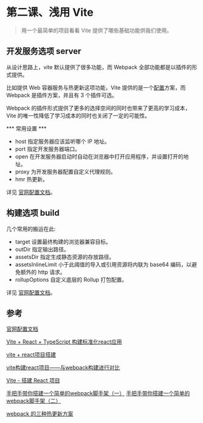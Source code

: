 # 第二课、浅用 Vite

> 用一个最简单的项目看看 Vite 提供了哪些基础功能供我们使用。

## 开发服务选项 server

从设计思路上，vite 默认提供了很多功能，而 Webpack 全部功能都是以插件的形式提供。

比如提供 Web 容器服务与热更新这项功能，Vite 提供的是一个[配置](https://cn.vitejs.dev/config/#server-host)方案，而 Webpack 是插件方案，并且有 3 个插件可选。

Webpack 的插件形式提供了更多的选择空间的同时也带来了更高的学习成本，Vite 的唯一性降低了学习成本的同时也关闭了一定的可能性。

*** 常用设置 ***

- host 指定服务器应该监听哪个 IP 地址。 
- port 指定开发服务器端口。
- open 在开发服务器启动时自动在浏览器中打开应用程序，并设置打开的地址。
- proxy 为开发服务器配置自定义代理规则。
- hmr 热更新。

详见 [官网配置文档](https://cn.vitejs.dev/config/#server-host)。

## 构建选项 build

几个常用的搬运在此:

- target 设置最终构建的浏览器兼容目标。
- outDir 指定输出路径。
- assetsDir 指定生成静态资源的存放路径。
- assetsInlineLimit 小于此阈值的导入或引用资源将内联为 base64 编码，以避免额外的 http 请求。
- rollupOptions 自定义底层的 Rollup 打包配置。

详见 [官网配置文档](https://cn.vitejs.dev/config/#build-target)。

## 参考

[官网配置文档](https://cn.vitejs.dev/config/#server-host)

[Vite + React + TypeScript 构建标准化react应用](https://segmentfault.com/a/1190000040678357)

[vite + react项目搭建](https://zhuanlan.zhihu.com/p/456407867)

[vite构建react项目——与webpack构建进行对比](https://juejin.cn/post/6997061837879525384)

[Vite - 搭建 React 项目](https://juejin.cn/post/6948103204060004359)

[手把手带你搭建一个简单的webpack脚手架（一）](https://codeantenna.com/a/J3dJMzmbZE)
[手把手带你搭建一个简单的webpack脚手架（二）](https://blog.csdn.net/dabai1997/article/details/117437506?spm=1001.2014.3001.5501)

[webpack 的三种热更新方案](https://webpack.js.org/guides/development/#choosing-a-development-tool)

